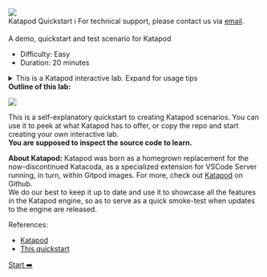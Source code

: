 <!-- TOP -->
<div class="top">
  <img class="scenario-academy-logo" src="https://datastax-academy.github.io/katapod-shared-assets/images/ds-academy-2023.svg" />
  <div class="scenario-title-section">
    <span class="scenario-title">Katapod Quickstart</span>
    <span class="scenario-subtitle">ℹ️ For technical support, please contact us via <a href="mailto:academy@datastax.com">email</a>.</span>
  </div>
</div>

<!-- CONTENT -->
<main>
    <br/>
    <div class="container px-4 py-2">
      <div class="row g-4 py-2 row-cols-1 row-cols-lg-1">
        <div class="feature col div-choice">
          <div class="scenario-description">A demo, quickstart and test scenario for Katapod</div>
          <ul>
            <li><span class="scenario-description-attribute">Difficulty</span>: Easy</li>
            <li><span class="scenario-description-attribute">Duration</span>: 20 minutes</li>
          </ul>
          <details class="katapod-details"><summary>This is a Katapod interactive lab. Expand for usage tips</summary>
            <p>
              <i>
                This hands-on lab is built using the Katapod engine. If you have never encountered it before, this is how you use it:
              </i>
              <ul>
                <li>
                  You will proceed through a series of steps on the left panel, advancing to the next step by the click of a button.
                </li>
                <li>
                  On the right part of the lab, one or more consoles are spawned for you to execute commands and interact with the system.
                </li>
                <li>
                  Each step provides instructions and explanations on what is going on.
                </li>
                <li>
                  In particular, click on code blocks to execute them in their target console.
                </li>
                <li>
                  Commands that are executed already are marked as such. Usually you can execute a command as many times as you want (though this might not always be what you want to do).
                </li>
              </ul>
              <i><strong>Note:</strong> please do not leave the lab idle for longer than a few minutes, otherwise it would get hibernated, thereby losing some of its state, and you might need to start it all over.</i>
            </p>
          </details>
        </div>
      </div>
      <div class="row g-4 py-2 row-cols-1 row-cols-lg-1">
        <div class="feature col div-choice">
          <div class="scenario-description">
            <strong>Outline of this lab:</strong>
          </div>
          <div class="scenario-description">
            <p>
              <img src="https://raw.githubusercontent.com/DataStax-Academy/katapod-quickstart/main/images/fishes_banner.png" />
            </p>
          </div>
          <div class="scenario-description-attribute">
            <p>
              This is a self-explanatory quickstart to creating Katapod scenarios. You can use it to
              peek at what Katapod has to offer, or copy the repo and start creating your own interactive lab.
            <br>
              <strong>You are supposed to inspect the source code to learn.</strong>
            </p>
            <p>
              <strong>About Katapod:</strong>
              Katapod was born as a homegrown replacement for the now-discontinued Katacoda, as
              a specialized extension for VSCode Server running, in turn, within Gitpod images.
              For more, check out <a href="https://github.com/DataStax-Academy/katapod">Katapod</a> on Github.
            <br>
              We do our best to keep it up to date and use it to showcase all the features in the Katapod engine,
              so as to serve as a quick smoke-test when updates to the engine are released.
            </p>
          </div>
        </div>
      </div>
      <div class="row g-4 py-2 row-cols-1 row-cols-lg-1">
        <div class="feature col div-choice">
          <div class="scenario-description">References:</div>
          <ul>
            <li><span class="scenario-description-attribute"><a href="https://github.com/DataStax-Academy/katapod" target="_blank">Katapod</a></span></li>
            <li><span class="scenario-description-attribute"><a href="https://github.com/DataStax-Academy/katapod-quickstart" target="_blank">This quickstart</a></span></li>
          </ul>
        </div>
      </div>
    </div>
</main>

<!-- NAVIGATION -->
<div id="navigation-bottom" class="navigation-bottom">
  <a title="Start" href='command:katapod.loadPage?[{"step":"step1"}]' class="btn btn-dark navigation-bottom-right">
    Start ➡️
  </a>
</div>
